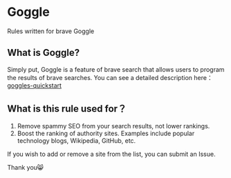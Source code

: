 # Goggle
Rules written for brave Goggle
##  What is Goggle?
Simply put, Goggle is a feature of brave search that allows users to program the results of brave searches.
You can see a detailed description here：[goggles-quickstart](https://github.com/brave/goggles-quickstart)
##  What is this rule used for？
1. Remove spammy SEO from your search results, not lower rankings.
2. Boost the ranking of authority sites. Examples include popular technology blogs, Wikipedia, GitHub, etc.

If you wish to add or remove a site from the list, you can submit an Issue.

Thank you😸

